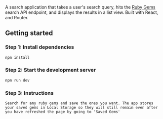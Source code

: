 A search application that takes a user's search query, hits the [Ruby Gems](https://rubygems.org/) search API endpoint, and displays the results in a list view. Built with React, and Router.

## Getting started

### Step 1: Install dependencies

```bash
npm install
```

### Step 2: Start the development server

```bash
npm run dev
```

### Step 3: Instructions

```
Search for any ruby gems and save the ones you want. The app stores your saved gems in Local Storage so they will still remain even after you have refreshed the page by going to 'Saved Gems'
```

